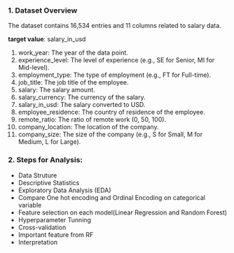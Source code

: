### 1. Dataset Overview
The dataset contains 16,534 entries and 11 columns related to salary data.

**target value**: salary_in_usd
1. work_year: The year of the data point.
2. experience_level: The level of experience (e.g., SE for Senior, MI for Mid-level).
3. employment_type: The type of employment (e.g., FT for Full-time).
4. job_title: The job title of the employee.
5. salary: The salary amount.
6. salary_currency: The currency of the salary.
7. salary_in_usd: The salary converted to USD.
8. employee_residence: The country of residence of the employee.
9. remote_ratio: The ratio of remote work (0, 50, 100).
10. company_location: The location of the company.
11. company_size: The size of the company (e.g., S for Small, M for Medium, L for Large).

### 2. Steps for Analysis:
- Data Struture
- Descriptive Statistics
- Exploratory Data Analysis (EDA)
- Compare One hot encoding and Ordinal Encoding on categorical variable
- Feature selection on each model(Linear Regression and Random Forest)
- Hyperparameter Tunning
- Cross-validation
- Important feature from RF
- Interpretation
